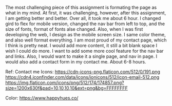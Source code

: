 The most challenging piece of this assignment is formating the page as what in my mind. At first, it was challenging, however, after this assignment, I am getting better and better. Over all, it took me about 6 hour.
I changed gird to flex for mobile version, changed the nav bar from left to top, and the size of fonts, format of fonts alse changed. Also, when I was first developing the web, I design as the mobile screen size.
I same color theme, and also well format everything. I am most proud of my contact page, which I think is pretty neat.
I would add more content, it still a bit blank space I wish I could do more. I want to add some more cool feature for the nav bar and links. Also, I would want to make it a single page, and nav in page. I would also add a contact form in my contact me.
About 6-8 hours.


Ref:
Contact me Icons:
https://cdn-icons-png.flaticon.com/512/0/191.png
https://cdn4.iconfinder.com/data/icons/ionicons/512/icon-email-512.png
https://img.flaticon.com/icons/png/512/174/174857.png?size=1200x630f&pad=10,10,10,10&ext=png&bg=FFFFFFFF

Color:
https://www.happyhues.co/
